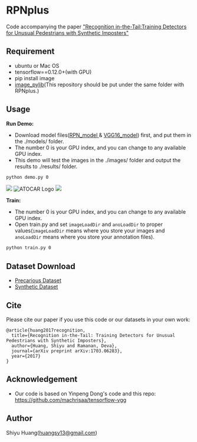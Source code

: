 RPNplus
===============

Code accompanying the paper ["Recognition in-the-Tail:Training Detectors for Unusual Pedestrians with Synthetic Imposters"](http://ml.cs.tsinghua.edu.cn:5000/publications/synunity/)

## Requirement
- ubuntu or Mac OS
- tensorflow==0.12.0+(with GPU)
- pip install image
- [image_pylib](https://github.com/huangshiyu13/image_pylib)(This repository should be put under the same folder with RPNplus.)

## Usage
**Run Demo:**

- Download model files([RPN_model ](https://drive.google.com/file/d/0BzU4ETbYHM6fcWU3eXZHNWpZQkU/view?usp=sharing)& [VGG16_model](https://drive.google.com/file/d/0BzU4ETbYHM6fb3EyeHdXbVBSeEE/view?usp=sharing)) first, and put them in the ./models/ folder.
- The number 0 is your GPU index, and you can change to any available GPU index.
- This demo will test the images in the ./images/ folder and output the results to ./results/ folder.
```bash
python demo.py 0
```
![](https://raw.githubusercontent.com/huangshiyu13/RPNplus/master/readme_img/ladygaga.jpg)
![ATOCAR Logo](https://raw.githubusercontent.com/huangshiyu13/RPNplus/master/readme_img/Yoga.jpg)
![](https://raw.githubusercontent.com/huangshiyu13/RPNplus/master/readme_img/acrobatism.jpg)

**Train:**

- The number 0 is your GPU index, and you can change to any available GPU index.
- Open train.py and set `imageLoadDir` and `anoLoadDir` to proper values(`imageLoadDir` means where you store your images and `anoLoadDir` means where you store your annotation files).
```bash
python train.py 0
```

## Dataset Download
* [Precarious Dataset](https://drive.google.com/open?id=0BzU4ETbYHM6faEdhZ0hMNmtqUTA)
* [Synthetic Dataset](https://drive.google.com/open?id=0BzU4ETbYHM6feVM2ZE9qNzVxeHM)

## Cite

Please cite our paper if you use this code or our datasets in your own work:

```
@article{huang2017recognition,
  title={Recognition in-the-Tail: Training Detectors for Unusual Pedestrians with Synthetic Imposters},
  author={Huang, Shiyu and Ramanan, Deva},
  journal={arXiv preprint arXiv:1703.06283},
  year={2017}
}
```

## Acknowledgement
* Our code is based on Yinpeng Dong's code and this repo: https://github.com/machrisaa/tensorflow-vgg

## Author
Shiyu Huang(huangsy13@gmail.com)
